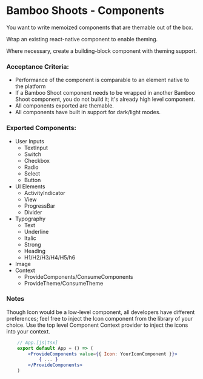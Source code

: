 # Bamboo Shoots - Components
You want to write memoized components that are themable out of the box.

Wrap an existing react-native component to enable theming.

Where necessary, create a building-block component with theming support.


### Acceptance Criteria:
- Performance of the component is comparable to an element native to the platform
- If a Bamboo Shoot component needs to be wrapped in another Bamboo Shoot component, you do not build it; it's already high level component.
- All components exported are themable.
- All components have built in support for dark/light modes.


### Exported Components:

- User Inputs
    - TextInput
    - Switch
    - Checkbox
    - Radio
    - Select
    - Button
- UI Elements
    - ActivityIndicator
    - View
    - ProgressBar
    - Divider
- Typography
    - Text
    - Underline
    - Italic
    - Strong
    - Heading
    - H1/H2/H3/H4/H5/h6
- Image
- Context
    - ProvideComponents/ConsumeComponents
    - ProvideTheme/ConsumeTheme



### Notes

Though Icon would be a low-level component, all developers have different preferences; feel free to inject the Icon component from the library of your choice.
Use the top level Component Context provider to inject the icons into your context.

```jsx
    // App.[js|tsx]
    export default App = () => (
        <ProvideComponents value={{ Icon: YourIconComponent }}>
            { ... }
        </ProvideComponents>
    )
```